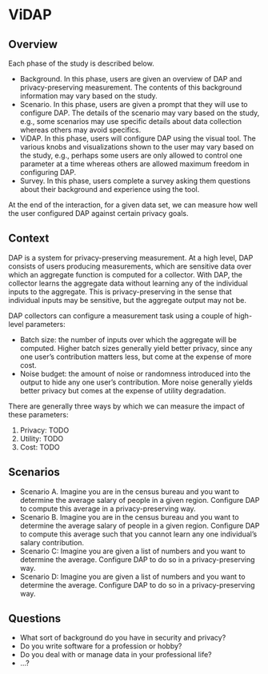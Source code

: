 # ViDAP

## Overview

Each phase of the study is described below.

- Background. In this phase, users are given an overview of DAP and privacy-preserving measurement. The contents of this background information may vary based on the study.
- Scenario. In this phase, users are given a prompt that they will use to configure DAP. The details of the scenario may vary based on the study, e.g., some scenarios may use specific details about data collection whereas others may avoid specifics. 
- ViDAP. In this phase, users will configure DAP using the visual tool. The various knobs and visualizations shown to the user may vary based on the study, e.g., perhaps some users are only allowed to control one parameter at a time whereas others are allowed maximum freedom in configuring DAP.
- Survey. In this phase, users complete a survey asking them questions about their background and experience using the tool.

At the end of the interaction, for a given data set, we can measure how well the user configured DAP against certain privacy goals. 

## Context

DAP is a system for privacy-preserving measurement. At a high level, DAP consists of users producing measurements, which are sensitive data over which an aggregate function is computed for a collector. With DAP, the collector learns the aggregate data without learning any of the individual inputs to the aggregate. This is privacy-preserving in the sense that individual inputs may be sensitive, but the aggregate output may not be.

DAP collectors can configure a measurement task using a couple of high-level parameters:

- Batch size: the number of inputs over which the aggregate will be computed. Higher batch sizes generally yield better privacy, since any one user’s contribution matters less, but come at the expense of more cost.
- Noise budget: the amount of noise or randomness introduced into the output to hide any one user’s contribution. More noise generally yields better privacy but comes at the expense of utility degradation. 

There are generally three ways by which we can measure the impact of these parameters:

1. Privacy: TODO
2. Utility: TODO
3. Cost: TODO

## Scenarios

- Scenario A. Imagine you are in the census bureau and you want to determine the average salary of people in a given region. Configure DAP to compute this average in a privacy-preserving way.
- Scenario B. Imagine you are in the census bureau and you want to determine the average salary of people in a given region. Configure DAP to compute this average such that you cannot learn any one individual’s salary contribution.
- Scenario C: Imagine you are given a list of numbers and you want to determine the average. Configure DAP to do so in a privacy-preserving way.
- Scenario D: Imagine you are given a list of numbers and you want to determine the average. Configure DAP to do so in a privacy-preserving way.

## Questions

- What sort of background do you have in security and privacy?
- Do you write software for a profession or hobby?
- Do you deal with or manage data in your professional life?
- ...?